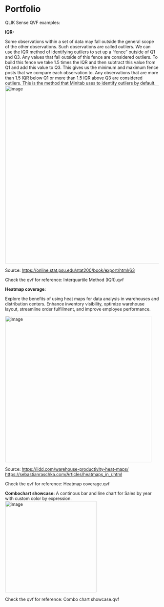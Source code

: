 # Portfolio
QLIK Sense QVF examples: 

**IQR:**

Some observations within a set of data may fall outside the general scope of the other observations. Such observations are called outliers.
We can use the IQR method of identifying outliers to set up a “fence” outside of Q1 and Q3. Any values that fall outside of this fence are considered outliers. To build this fence we take 1.5 times the IQR and then subtract this value from Q1 and add this value to Q3. This gives us the minimum and maximum fence posts that we compare each observation to. Any observations that are more than 1.5 IQR below Q1 or more than 1.5 IQR above Q3 are considered outliers. This is the method that Minitab uses to identify outliers by default. 
<img width="582" alt="image" src="https://github.com/BISquad2022/Portfolio/assets/115148983/eaf0997e-656d-40da-b69a-80796fbd399f">

Source: https://online.stat.psu.edu/stat200/book/export/html/63

Check the qvf for reference: Interquartile Method (IQR).qvf
 
**Heatmap coverage:**

Explore the benefits of using heat maps for data analysis in warehouses and distribution centers. 
Enhance inventory visibility, optimize warehouse layout, streamline order fulfillment, and improve employee performance.

<img width="479" alt="image" src="https://github.com/BISquad2022/Portfolio/assets/115148983/8b10220e-7daf-4f31-8f9b-50cb01fcaff8">

Source: https://lidd.com/warehouse-productivity-heat-maps/ https://sebastianraschka.com/Articles/heatmaps_in_r.html

Check the qvf for reference: Heatmap coverage.qvf

**Combochart showcase:**
A continous bar and line chart for Sales by year with custom color by expression.
<img width="299" alt="image" src="https://github.com/BISquad2022/Portfolio/assets/115148983/cc5f3b99-1518-4995-927c-daafcd5d74d4">

Check the qvf for reference: Combo chart showcase.qvf


